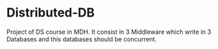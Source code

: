 # Distributed-DB
Project of DS course in MDH. It consist in 3 Middleware which write in 3 Databases and this databases should be concurrent. 
